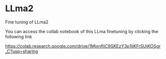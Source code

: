 # LLma2
Fine tuning of LLma2

You can access the collab notebook of this LLma finetuning by clicking the following link

https://colab.research.google.com/drive/1MjxnfIiC9SKEzY3p1IiKFrSUjKOSgr_C?usp=sharing
